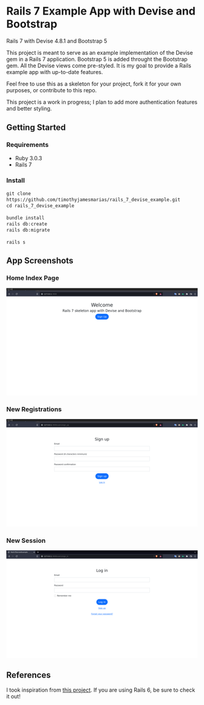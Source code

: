 # Rails 7 Example App with Devise and Bootstrap
Rails 7 with Devise 4.8.1 and Bootstrap 5

This project is meant to serve as an example implementation of the Devise gem in a Rails 7 application. Bootstrap 5 is added throught the Bootstrap gem. All the Devise views come pre-styled. It is my goal to provide a Rails example app with up-to-date features.

Feel free to use this as a skeleton for your project, fork it for your own purposes, or contribute to this repo.

This project is a work in progress; I plan to add more authentication features and better styling.

## Getting Started

### Requirements
- Ruby 3.0.3
- Rails 7

### Install

```
git clone https://github.com/timothyjamesmarias/rails_7_devise_example.git
cd rails_7_devise_example

bundle install
rails db:create
rails db:migrate

rails s
```

## App Screenshots

### Home Index Page
![home-page](/media/2022-06-08-150451_1600x900_scrot.png)

### New Registrations

![sign-up](/media/2022-06-08-150511_1600x900_scrot.png)

### New Session

![sign-in](/media/2022-06-08-150325_1600x900_scrot.png)

## References

I took inspiration from [this project](https://github.com/imhta/rails_6_devise_example). If you are using Rails 6, be sure to check it out!